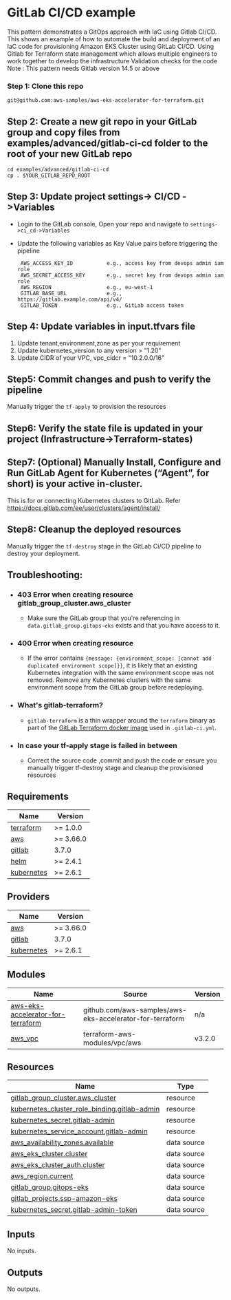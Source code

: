 # GitLab CI/CD example
This pattern demonstrates a GitOps approach with IaC using Gitlab CI/CD.
This shows an example of how to automate the build and deployment of an IaC code for provisioning Amazon EKS Cluster using GitLab CI/CD.
  Using Gitlab for Terraform state management which allows multiple engineers to work together to develop the infrastructure
  Validation checks for the code
 Note : This pattern needs Gitlab version 14.5 or above

### Step 1: Clone this repo

```
git@github.com:aws-samples/aws-eks-accelerator-for-terraform.git
```

## Step 2: Create a new git repo in your GitLab group and copy files from examples/advanced/gitlab-ci-cd folder to the root of your new GitLab repo
    cd examples/advanced/gitlab-ci-cd
    cp . $YOUR_GITLAB_REPO_ROOT

## Step 3: Update project settings-> CI/CD ->Variables
 - Login to the GitLab console, Open your repo and navigate to `settings->ci_cd->Variables`
 - Update the following variables as Key Value pairs  before triggering the pipeline

        AWS_ACCESS_KEY_ID           e.g., access key from devops admin iam role
        AWS_SECRET_ACCESS_KEY       e.g., secret key from devops admin iam role
        AWS_REGION                  e.g., eu-west-1
        GITLAB_BASE_URL             e.g., https://gitlab.example.com/api/v4/
        GITLAB_TOKEN                e.g., GitLab access token

## Step 4: Update variables in input.tfvars file   
   1. Update tenant,environment,zone as per your requirement
   2. Update kubernetes_version to any version > "1.20"
   3. Update CIDR of your VPC, vpc_cidcr = "10.2.0.0/16"


## Step5: Commit changes and push to verify the pipeline
Manually trigger the `tf-apply` to provision the resources

## Step6: Verify the state file is updated in  your project (Infrastructure->Terraform-states) 

## Step7: (Optional)  Manually Install, Configure and Run GitLab Agent for Kubernetes (“Agent”, for short) is your active in-cluster.
This is for or connecting Kubernetes clusters to GitLab. Refer https://docs.gitlab.com/ee/user/clusters/agent/install/
## Step8: Cleanup the deployed resources
Manually trigger the `tf-destroy` stage in the GitLab Ci/CD pipeline to destroy your deployment.

## Troubleshooting:

- ### 403 Error when creating resource gitlab_group_cluster.aws_cluster

    - Make sure the GitLab group that you're referencing in `data.gitlab_group.gitops-eks` exists and that you have access to it.

- ### 400 Error when creating resource

    - If the error contains `{message: {environment_scope: [cannot add duplicated environment scope]}}`, it is likely that an existing Kubernetes integration with the same environment scope was not removed. Remove any Kubernetes clusters with the same environment scope from the GitLab group before redeploying.

- ### What's gitlab-terraform?

    - `gitlab-terraform` is a thin wrapper around the `terraform` binary as part of the [GitLab Terraform docker image](registry.gitlab.com/gitlab-org/terraform-images/stable:latest) used in `.gitlab-ci.yml`.
- ### In case your tf-apply stage is failed in between
    -  Correct the source code ,commit and push the code  or ensure you manually trigger tf-destroy stage and cleanup the provisioned resources
<!--- BEGIN_TF_DOCS --->
## Requirements

| Name | Version |
|------|---------|
| <a name="requirement_terraform"></a> [terraform](#requirement\_terraform) | >= 1.0.0 |
| <a name="requirement_aws"></a> [aws](#requirement\_aws) | >= 3.66.0 |
| <a name="requirement_gitlab"></a> [gitlab](#requirement\_gitlab) | 3.7.0 |
| <a name="requirement_helm"></a> [helm](#requirement\_helm) | >= 2.4.1 |
| <a name="requirement_kubernetes"></a> [kubernetes](#requirement\_kubernetes) | >= 2.6.1 |

## Providers

| Name | Version |
|------|---------|
| <a name="provider_aws"></a> [aws](#provider\_aws) | >= 3.66.0 |
| <a name="provider_gitlab"></a> [gitlab](#provider\_gitlab) | 3.7.0 |
| <a name="provider_kubernetes"></a> [kubernetes](#provider\_kubernetes) | >= 2.6.1 |

## Modules

| Name | Source | Version |
|------|--------|---------|
| <a name="module_aws-eks-accelerator-for-terraform"></a> [aws-eks-accelerator-for-terraform](#module\_aws-eks-accelerator-for-terraform) | github.com/aws-samples/aws-eks-accelerator-for-terraform | n/a |
| <a name="module_aws_vpc"></a> [aws\_vpc](#module\_aws\_vpc) | terraform-aws-modules/vpc/aws | v3.2.0 |

## Resources

| Name | Type |
|------|------|
| [gitlab_group_cluster.aws_cluster](https://registry.terraform.io/providers/gitlabhq/gitlab/3.7.0/docs/resources/group_cluster) | resource |
| [kubernetes_cluster_role_binding.gitlab-admin](https://registry.terraform.io/providers/hashicorp/kubernetes/latest/docs/resources/cluster_role_binding) | resource |
| [kubernetes_secret.gitlab-admin](https://registry.terraform.io/providers/hashicorp/kubernetes/latest/docs/resources/secret) | resource |
| [kubernetes_service_account.gitlab-admin](https://registry.terraform.io/providers/hashicorp/kubernetes/latest/docs/resources/service_account) | resource |
| [aws_availability_zones.available](https://registry.terraform.io/providers/hashicorp/aws/latest/docs/data-sources/availability_zones) | data source |
| [aws_eks_cluster.cluster](https://registry.terraform.io/providers/hashicorp/aws/latest/docs/data-sources/eks_cluster) | data source |
| [aws_eks_cluster_auth.cluster](https://registry.terraform.io/providers/hashicorp/aws/latest/docs/data-sources/eks_cluster_auth) | data source |
| [aws_region.current](https://registry.terraform.io/providers/hashicorp/aws/latest/docs/data-sources/region) | data source |
| [gitlab_group.gitops-eks](https://registry.terraform.io/providers/gitlabhq/gitlab/3.7.0/docs/data-sources/group) | data source |
| [gitlab_projects.ssp-amazon-eks](https://registry.terraform.io/providers/gitlabhq/gitlab/3.7.0/docs/data-sources/projects) | data source |
| [kubernetes_secret.gitlab-admin-token](https://registry.terraform.io/providers/hashicorp/kubernetes/latest/docs/data-sources/secret) | data source |

## Inputs

No inputs.

## Outputs

No outputs.

<!--- END_TF_DOCS --->
